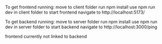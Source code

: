 To get frontend running:
move to client folder
run npm install
use npm run dev in client folder to start frontend
navigate to http://localhost:5173/

To get backend running:
move to server folder
run npm install
use npm run dev in server folder to start backend
navigate to http://localhost:3000/ping


frontend currently not linked to backend
